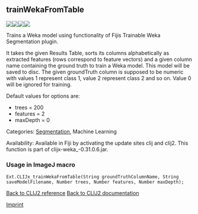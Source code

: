 ## trainWekaFromTable
<img src="images/mini_empty_logo.png"/><img src="images/mini_empty_logo.png"/><img src="images/mini_clijx_logo.png"/><img src="images/mini_empty_logo.png"/>

Trains a Weka model using functionality of Fijis Trainable Weka Segmentation plugin. 

It takes the given Results Table, sorts its columns alphabetically as extracted features (rows correspond to feature vectors) and a given column name containing the ground truth to train a Weka model. This model will be saved to disc.
The given groundTruth column is supposed to be numeric with values 1 represent class 1,  value 2 represent class 2 and so on. Value 0 will be ignored for training.

Default values for options are:
* trees = 200
* features = 2
* maxDepth = 0

Categories: [Segmentation](https://clij.github.io/clij2-docs/reference__segmentation), Machine Learning

Availability: Available in Fiji by activating the update sites clij and clij2.
This function is part of clijx-weka_-0.31.0.6.jar.

### Usage in ImageJ macro
```
Ext.CLIJx_trainWekaFromTable(String groundTruthColumnName, String saveModelFilename, Number trees, Number features, Number maxDepth);
```


[Back to CLIJ2 reference](https://clij.github.io/clij2-docs/reference)
[Back to CLIJ2 documentation](https://clij.github.io/clij2-docs)

[Imprint](https://clij.github.io/imprint)
